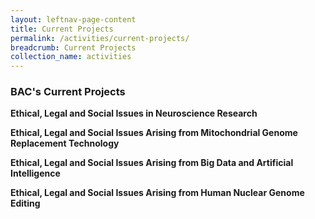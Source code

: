 ```yaml
---
layout: leftnav-page-content
title: Current Projects
permalink: /activities/current-projects/
breadcrumb: Current Projects
collection_name: activities
---
```

### BAC's Current Projects 

**Ethical, Legal and Social Issues in Neuroscience Research**

**Ethical, Legal and Social Issues Arising from Mitochondrial Genome Replacement Technology**

**Ethical, Legal and Social Issues Arising from Big Data and Artificial Intelligence**

**Ethical, Legal and Social Issues Arising from Human Nuclear Genome Editing**

